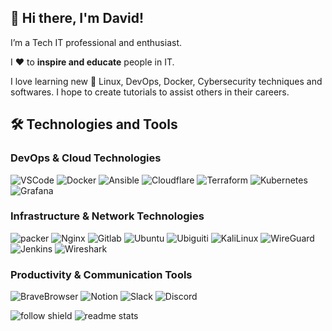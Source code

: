 ## 👋 Hi there, I'm David!
I’m a Tech IT professional and enthusiast.

I ❤️ to **inspire and educate** people in IT.

I love learning new 🚀 Linux, DevOps, Docker, Cybersecurity techniques and softwares. I hope to create tutorials to assist others in their careers.


## 🛠️ Technologies and Tools
### DevOps & Cloud Technologies
<p>
  <img alt="VSCode" src="https://img.shields.io/badge/-VSCode-007ACC?style=flat&logo=visual-studio-code&logoColor=white" /> 
  <img alt="Docker" src="https://img.shields.io/badge/-Docker-2496ED?style=flat&logo=docker&logoColor=white" />
  <img alt="Ansible" src="https://img.shields.io/badge/-Ansible-EE0000?style=flat&logo=ansible&logoColor=white" />
  <img alt="Cloudflare" src="https://img.shields.io/badge/-Cloudflare-F38020?style=flat&logo=cloudflare&logoColor=white" /> 
  <img alt="Terraform" src="https://img.shields.io/badge/-Terraform-7B42BC?style=flat&logo=terraform&logoColor=white" />
  <img alt="Kubernetes" src="https://img.shields.io/badge/-Kubernetes-326CE5?style=flat&logo=kubernetes&logoColor=white" />
  <img alt="Grafana" src="https://img.shields.io/badge/-Grafana-F46800?style=flat&logo=grafana&logoColor=white" />
</p>

### Infrastructure & Network Technologies
<p>
    <img alt="packer" src="https://camo.githubusercontent.com/8911e9004eebd5d7dce4e4c1c79e91a7e688408eb229b37ab9bd3acd29129229/68747470733a2f2f696d672e736869656c64732e696f2f7374617469632f76313f7374796c653d666f722d7468652d6261646765266d6573736167653d5061636b657226636f6c6f723d303241384546266c6f676f3d5061636b6572266c6f676f436f6c6f723d464646464646266c6162656c3d" />
  <img alt="Nginx" src="https://camo.githubusercontent.com/a48abfcc6894d90cbe2fa4c9ae464617287749d48b3de47a9d0a5d07551d37a2/68747470733a2f2f696d672e736869656c64732e696f2f7374617469632f76313f7374796c653d666f722d7468652d6261646765266d6573736167653d4e47494e5826636f6c6f723d303039363339266c6f676f3d4e47494e58266c6f676f436f6c6f723d464646464646266c6162656c3d" />
  <img alt="Gitlab" src="https://img.shields.io/badge/GitLab-330F63?style=for-the-badge&logo=gitlab&logoColor=white" /> 
  <img alt="Ubuntu" src="https://camo.githubusercontent.com/1814dfdb62c9a3366a9946083ac0f3ed32aad98e665b287769332252d945f2f1/68747470733a2f2f696d672e736869656c64732e696f2f7374617469632f76313f7374796c653d666f722d7468652d6261646765266d6573736167653d5562756e747526636f6c6f723d453935343230266c6f676f3d5562756e7475266c6f676f436f6c6f723d464646464646266c6162656c3d" /> 
  <img alt="Ubiguiti" src="https://camo.githubusercontent.com/169760bc85d7baefa2b580e152675883449a0ea302d9cffc38a329c5947534d3/68747470733a2f2f696d672e736869656c64732e696f2f7374617469632f76313f7374796c653d666f722d7468652d6261646765266d6573736167653d556269717569746926636f6c6f723d303535394339266c6f676f3d5562697175697469266c6f676f436f6c6f723d464646464646266c6162656c3d" /> 
  <img alt="KaliLinux" src="https://camo.githubusercontent.com/983b8005f3b6a46ede5c2018db0b4daabf9f96414d66ae6fe5a5769644ff0d5b/68747470733a2f2f696d672e736869656c64732e696f2f7374617469632f76313f7374796c653d666f722d7468652d6261646765266d6573736167653d4b616c692b4c696e757826636f6c6f723d353537433934266c6f676f3d4b616c692b4c696e7578266c6f676f436f6c6f723d464646464646266c6162656c3d" />
  <img alt="WireGuard" src="https://camo.githubusercontent.com/8b72ab0dc5b9e1cb8506a7402517d0c4caaf1082fcc45b03c6dbe6e38baf6a22/68747470733a2f2f696d672e736869656c64732e696f2f7374617469632f76313f7374796c653d666f722d7468652d6261646765266d6573736167653d57697265477561726426636f6c6f723d383831373141266c6f676f3d576972654775617264266c6f676f436f6c6f723d464646464646266c6162656c3d" /> 
    <img alt="Jenkins" src="https://camo.githubusercontent.com/1fa74b15e799ff19f66c4b876e3c38e8d9cdc44c7ddc2de1458fe63c99784090/68747470733a2f2f696d672e736869656c64732e696f2f7374617469632f76313f7374796c653d666f722d7468652d6261646765266d6573736167653d4a656e6b696e7326636f6c6f723d443234393339266c6f676f3d4a656e6b696e73266c6f676f436f6c6f723d464646464646266c6162656c3d" />  
      <img alt="Wireshark" src="https://camo.githubusercontent.com/1072919f97c2338239424d6283f267c40bfde50fd4bcfcd30db1b7c10b9237aa/68747470733a2f2f696d672e736869656c64732e696f2f7374617469632f76313f7374796c653d666f722d7468652d6261646765266d6573736167653d57697265736861726b26636f6c6f723d313637394137266c6f676f3d57697265736861726b266c6f676f436f6c6f723d464646464646266c6162656c3d" />  
</p>

### Productivity & Communication Tools
<p>
  <img alt="BraveBrowser" src="https://img.shields.io/badge/-BraveBrowser-FB542B?style=flat&logo=brave&logoColor=white" /> 
  <img alt="Notion" src="https://img.shields.io/badge/-Notion-000?style=flat&logo=notion&logoColor=white" />
  <img alt="Slack" src="https://img.shields.io/badge/-Slack-4A154B?style=flat&logo=slack&logoColor=white" /> 
  <img alt="Discord" src="https://img.shields.io/badge/-Discord-5865F2?style=flat&logo=discord&logoColor=white" />
</p>
 <img alt="follow shield" src="https://img.shields.io/github/followers/krimlon.svg?style=social&label=Follow&maxAge=2592000" />
 <img alt="readme stats" src="https://github-readme-stats.vercel.app/api/top-langs/?username=krimlon&theme=blue-green" />

